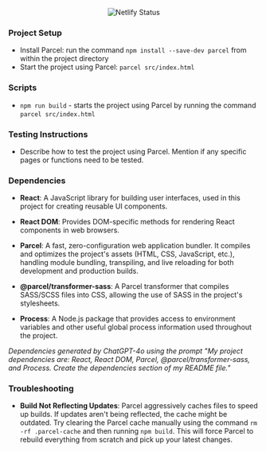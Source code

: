 <p align="center">
  <img src="https://api.netlify.com/api/v1/badges/ed312305-813f-48ab-8f68-8ce88183ea63/deploy-status" alt="Netlify Status">
</p>

### Project Setup

- Install Parcel: run the command `npm install --save-dev parcel` from within the project directory
- Start the project using Parcel: `parcel src/index.html`

### Scripts

- `npm run build` - starts the project using Parcel by running the command `parcel src/index.html`

### Testing Instructions

- Describe how to test the project using Parcel. Mention if any specific pages or functions need to be tested.

### Dependencies

- **React**: A JavaScript library for building user interfaces, used in this project for creating reusable UI components.

- **React DOM**: Provides DOM-specific methods for rendering React components in web browsers.

- **Parcel**: A fast, zero-configuration web application bundler. It compiles and optimizes the project's assets (HTML, CSS, JavaScript, etc.), handling module bundling, transpiling, and live reloading for both development and production builds.

- **@parcel/transformer-sass**: A Parcel transformer that compiles SASS/SCSS files into CSS, allowing the use of SASS in the project's stylesheets.

- **Process**: A Node.js package that provides access to environment variables and other useful global process information used throughout the project.

_Dependencies generated by ChatGPT-4o using the prompt "My project dependencies are: React, React DOM, Parcel, @parcel/transformer-sass, and Process. Create the dependencies section of my README file."_

### Troubleshooting

- **Build Not Reflecting Updates**: Parcel aggressively caches files to speed up builds. If updates aren't being reflected, the cache might be outdated. Try clearing the Parcel cache manually using the command `rm -rf .parcel-cache` and then running `npm build`. This will force Parcel to rebuild everything from scratch and pick up your latest changes.
